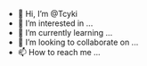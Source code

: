 - 👋 Hi, I’m @Tcyki
- 👀 I’m interested in ...
- 🌱 I’m currently learning ...
- 💞️ I’m looking to collaborate on ...
- 📫 How to reach me ...

<!---
Tcyki/Tcyki is a ✨ special ✨ repository because its `README.md` (this file) appears on your GitHub profile.
You can click the Preview link to take a look at your changes.
--->
